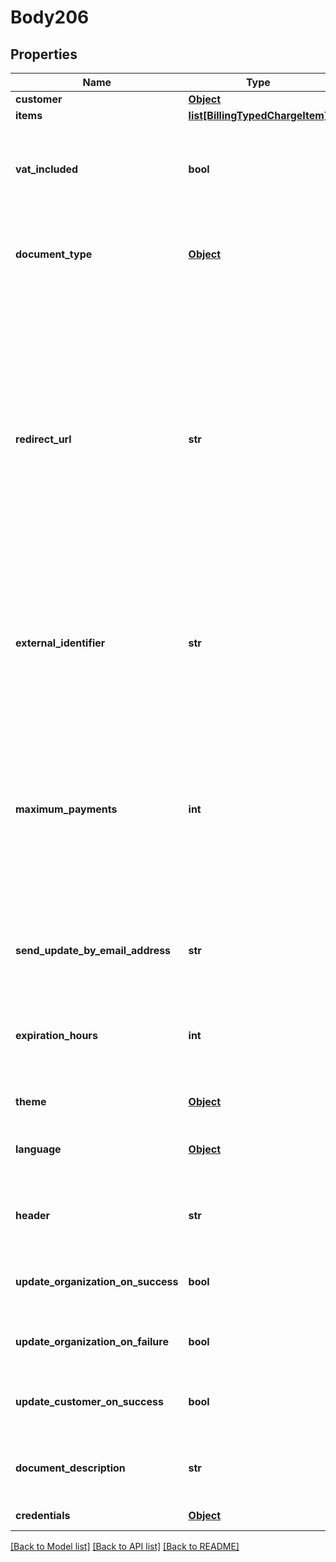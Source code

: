 # Body206

## Properties
Name | Type | Description | Notes
------------ | ------------- | ------------- | -------------
**customer** | [**Object**](Object.md) | Customer | 
**items** | [**list[BillingTypedChargeItem]**](BillingTypedChargeItem.md) | Items | 
**vat_included** | **bool** | Is VAT included in the prices?&lt;div&gt;&lt;i&gt;Leave empty for false.  Relevant for items only.&lt;/i&gt;&lt;/div&gt; | [optional] 
**document_type** | [**Object**](Object.md) | Created document type&lt;div&gt;&lt;i&gt;Leave empty for default&lt;/i&gt;&lt;/div&gt; | [optional] 
**redirect_url** | **str** | URL to redirect the user on successful payment.&lt;div&gt;&lt;i&gt;The following parameters will be added to the URL:  OG-CustomerID: Customer identifier  OG-PaymentID: Payment identifier  OG-ExternalIdentifier: The original ExternalIdentifier  When empty, the user will be redirected the the customer payments history page&lt;/i&gt;&lt;/div&gt; | [optional] 
**external_identifier** | **str** | External identifier.&lt;div&gt;&lt;i&gt;This identifier will be appended to the RedirectURL on successful payment.&lt;/i&gt;&lt;/div&gt; | [optional] 
**maximum_payments** | **int** | Maximum payments (installments) allowed on the payment page.&lt;div&gt;&lt;i&gt;By default, the maximum payments count is set according to the purchase pages application settings.  Set to 0 to disable payments.&lt;/i&gt;&lt;/div&gt; | [optional] 
**send_update_by_email_address** | **str** | Email address to which the result document will be created following payments. | [optional] 
**expiration_hours** | **int** | Number of hours, in which the direct URL will expire.&lt;div&gt;&lt;i&gt;Defaults to 1 hours. Maximum of 240 hours (10 days).&lt;/i&gt;&lt;/div&gt; | [optional] 
**theme** | [**Object**](Object.md) | Payment page theme | [optional] 
**language** | [**Object**](Object.md) | Payment page language&lt;div&gt;&lt;i&gt;Defaults to Hebrew&lt;/i&gt;&lt;/div&gt; | [optional] 
**header** | **str** | Payment page header&lt;div&gt;&lt;i&gt;Defaults to the company name&lt;/i&gt;&lt;/div&gt; | [optional] 
**update_organization_on_success** | **bool** | Send payment notification to organization on successful payment | [optional] 
**update_organization_on_failure** | **bool** | Send payment notification to organization on failed payment | [optional] 
**update_customer_on_success** | **bool** | Send payment notification to customer on successful payment. | [optional] 
**document_description** | **str** | Document description (the description is printed on the document) | [optional] 
**credentials** | [**Object**](Object.md) | Company API credentials | 

[[Back to Model list]](../README.md#documentation-for-models) [[Back to API list]](../README.md#documentation-for-api-endpoints) [[Back to README]](../README.md)

